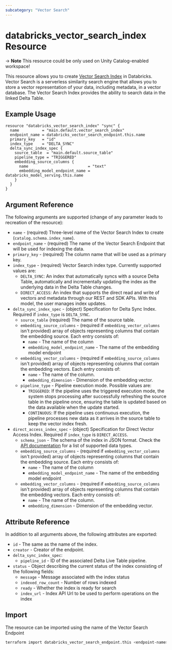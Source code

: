 ```yaml
---
subcategory: "Vector Search"
---
```

# databricks_vector_search_index Resource

-> **Note** This resource could be only used on Unity Catalog-enabled workspace!

This resource allows you to create [Vector Search Index](https://docs.databricks.com/en/generative-ai/create-query-vector-search.html) in Databricks.  Vector Search is a serverless similarity search engine that allows you to store a vector representation of your data, including metadata, in a vector database.  The Vector Search Index provides the ability to search data in the linked Delta Table.

## Example Usage

```hcl
resource "databricks_vector_search_index" "sync" {
  name          = "main.default.vector_search_index"
  endpoint_name = databricks_vector_search_endpoint.this.name
  primary_key   = "id"
  index_type    = "DELTA_SYNC"
  delta_sync_index_spec {
    source_table  = "main.default.source_table"
    pipeline_type = "TRIGGERED"
    embedding_source_columns {
      name                          = "text"
      embedding_model_endpoint_name = databricks_model_serving.this.name
    }
  }
}
```

## Argument Reference

The following arguments are supported (change of any parameter leads to recreation of the resource):

* `name` - (required) Three-level name of the Vector Search Index to create (`catalog.schema.index_name`).
* `endpoint_name` - (required) The name of the Vector Search Endpoint that will be used for indexing the data.
* `primary_key` - (required) The column name that will be used as a primary key.
* `index_type` - (required) Vector Search index type. Currently supported values are:
  * `DELTA_SYNC`: An index that automatically syncs with a source Delta Table, automatically and incrementally updating the index as the underlying data in the Delta Table changes.
  * `DIRECT_ACCESS`: An index that supports the direct read and write of vectors and metadata through our REST and SDK APIs. With this model, the user manages index updates.
* `delta_sync_index_spec` - (object) Specification for Delta Sync Index. Required if `index_type` is `DELTA_SYNC`.
  * `source_table` (required) The name of the source table.
  * `embedding_source_columns` - (required if `embedding_vector_columns` isn't provided) array of objects representing columns that contain the embedding source.  Each entry consists of:
	* `name` - The name of the column
	* `embedding_model_endpoint_name` - The name of the embedding model endpoint
  * `embedding_vector_columns`  - (required if `embedding_source_columns` isn't provided)  array of objects representing columns that contain the embedding vectors. Each entry consists of:
	* `name` - The name of the column.
	* `embedding_dimension` - Dimension of the embedding vector.
  * `pipeline_type` - Pipeline execution mode. Possible values are:
	* `TRIGGERED`: If the pipeline uses the triggered execution mode, the system stops processing after successfully refreshing the source table in the pipeline once, ensuring the table is updated based on the data available when the update started.
	* `CONTINUOUS`: If the pipeline uses continuous execution, the pipeline processes new data as it arrives in the source table to keep the vector index fresh.
* `direct_access_index_spec` - (object) Specification for Direct Vector Access Index. Required if `index_type` is `DIRECT_ACCESS`.
  * `schema_json` - The schema of the index in JSON format.  Check the [API documentation](https://docs.databricks.com/api/workspace/vectorsearchindexes/createindex#direct_access_index_spec-schema_json) for a list of supported data types.
  * `embedding_source_columns` - (required if `embedding_vector_columns` isn't provided) array of objects representing columns that contain the embedding source.  Each entry consists of:
	* `name` - The name of the column
	* `embedding_model_endpoint_name` - The name of the embedding model endpoint
  * `embedding_vector_columns`  - (required if `embedding_source_columns` isn't provided)  array of objects representing columns that contain the embedding vectors. Each entry consists of:
	* `name` - The name of the column.
	* `embedding_dimension` - Dimension of the embedding vector.

## Attribute Reference

In addition to all arguments above, the following attributes are exported:

* `id` - The same as the name of the index.
* `creator` - Creator of the endpoint.
* `delta_sync_index_spec`:
  * `pipeline_id` - ID of the associated Delta Live Table pipeline.
* `status` - Object describing the current status of the index consisting of the following fields:
  * `message` - Message associated with the index status
  * `indexed_row_count` - Number of rows indexed
  * `ready` - Whether the index is ready for search
  * `index_url` - Index API Url to be used to perform operations on the index

## Import

The resource can be imported using the name of the Vector Search Endpoint

```bash
terraform import databricks_vector_search_endpoint.this <endpoint-name>
```
